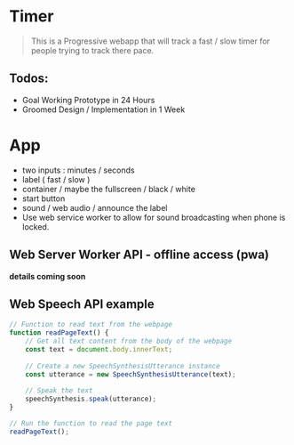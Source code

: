 # Timer
> This is a Progressive webapp that will track a fast / slow timer for people trying to track there pace.

## Todos:
- Goal Working Prototype in 24 Hours 
-  Groomed Design / Implementation in 1 Week
# App 
- two inputs : minutes / seconds 
- label ( fast / slow )
- container / maybe the fullscreen / black / white
- start button
- sound / web audio / announce the label
- Use web service worker to allow for sound broadcasting when phone is locked. 

## Web Server Worker API - offline access (pwa)
**details coming soon**

## Web Speech API example

```js
// Function to read text from the webpage
function readPageText() {
    // Get all text content from the body of the webpage
    const text = document.body.innerText;
    
    // Create a new SpeechSynthesisUtterance instance
    const utterance = new SpeechSynthesisUtterance(text);
    
    // Speak the text
    speechSynthesis.speak(utterance);
}

// Run the function to read the page text
readPageText();
```
